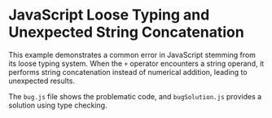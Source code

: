 # JavaScript Loose Typing and Unexpected String Concatenation
This example demonstrates a common error in JavaScript stemming from its loose typing system.  When the `+` operator encounters a string operand, it performs string concatenation instead of numerical addition, leading to unexpected results.

The `bug.js` file shows the problematic code, and `bugSolution.js` provides a solution using type checking.